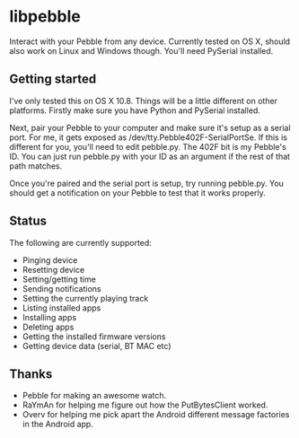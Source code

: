 libpebble
=========

Interact with your Pebble from any device. Currently tested on OS X, should also work on Linux and Windows though. You'll need PySerial installed.

Getting started
---------------

I've only tested this on OS X 10.8. Things will be a little different on other platforms. Firstly make sure you have Python and PySerial installed.

Next, pair your Pebble to your computer and make sure it's setup as a serial port. For me, it gets exposed as /dev/tty.Pebble402F-SerialPortSe. If this is different for you, you'll need to edit pebble.py. The 402F bit is my Pebble's ID. You can just run pebble.py with your ID as an argument if the rest of that path matches.

Once you're paired and the serial port is setup, try running pebble.py. You should get a notification on your Pebble to test that it works properly.

Status
------

The following are currently supported:

* Pinging device
* Resetting device
* Setting/getting time
* Sending notifications
* Setting the currently playing track
* Listing installed apps
* Installing apps
* Deleting apps
* Getting the installed firmware versions
* Getting device data (serial, BT MAC etc)

Thanks
------

* Pebble for making an awesome watch.
* RaYmAn for helping me figure out how the PutBytesClient worked.
* Overv for helping me pick apart the Android different message factories in the Android app.
